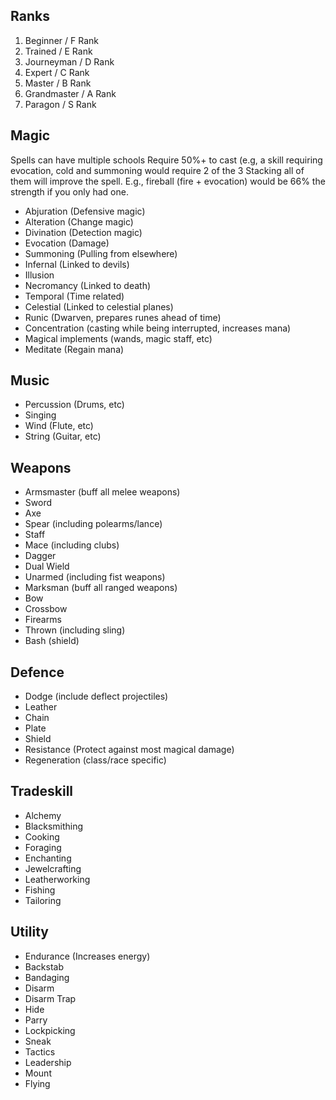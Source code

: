 ## Ranks

1. Beginner / F Rank
2. Trained / E Rank
3. Journeyman / D Rank
4. Expert / C Rank
5. Master / B Rank
6. Grandmaster / A Rank
7. Paragon / S Rank

## Magic
Spells can have multiple schools
Require 50%+ to cast (e.g, a skill requiring evocation, cold and summoning would require 2 of the 3
Stacking all of them will improve the spell. E.g., fireball (fire + evocation) would be 66% the strength if you only had one.
* Abjuration (Defensive magic)
* Alteration (Change magic)
* Divination (Detection magic)
* Evocation (Damage)
* Summoning (Pulling from elsewhere)
* Infernal (Linked to devils)
* Illusion
* Necromancy (Linked to death)
* Temporal (Time related)
* Celestial (Linked to celestial planes)
* Runic (Dwarven, prepares runes ahead of time)
* Concentration (casting while being interrupted, increases mana)
* Magical implements (wands, magic staff, etc)
* Meditate (Regain mana)

## Music
* Percussion (Drums, etc)
* Singing
* Wind (Flute, etc)
* String (Guitar, etc)

## Weapons

* Armsmaster (buff all melee weapons)
* Sword
* Axe
* Spear (including polearms/lance)
* Staff
* Mace (including clubs)
* Dagger
* Dual Wield
* Unarmed (including fist weapons)
* Marksman (buff all ranged weapons)
* Bow
* Crossbow
* Firearms
* Thrown (including sling)
* Bash (shield)
## Defence
* Dodge (include deflect projectiles)
* Leather
* Chain
* Plate
* Shield
* Resistance (Protect against most magical damage)
* Regeneration (class/race specific)

## Tradeskill

* Alchemy
* Blacksmithing
* Cooking
* Foraging
* Enchanting
* Jewelcrafting
* Leatherworking
* Fishing
* Tailoring

## Utility
* Endurance (Increases energy)
* Backstab
* Bandaging
* Disarm
* Disarm Trap
* Hide
* Parry
* Lockpicking
* Sneak
* Tactics
* Leadership
* Mount
* Flying
